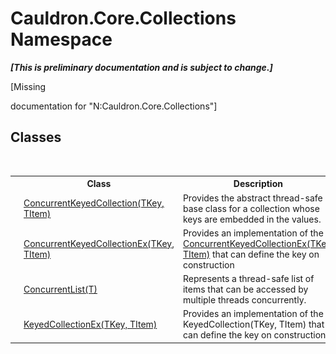 # Cauldron.Core.Collections Namespace
 _**\[This is preliminary documentation and is subject to change.\]**_

\[Missing <summary> documentation for "N:Cauldron.Core.Collections"\]


## Classes
&nbsp;<table><tr><th></th><th>Class</th><th>Description</th></tr><tr><td>![Public class](media/pubclass.gif "Public class")</td><td><a href="T_Cauldron_Core_Collections_ConcurrentKeyedCollection_2">ConcurrentKeyedCollection(TKey, TItem)</a></td><td>
Provides the abstract thread-safe base class for a collection whose keys are embedded in the values.</td></tr><tr><td>![Public class](media/pubclass.gif "Public class")</td><td><a href="T_Cauldron_Core_Collections_ConcurrentKeyedCollectionEx_2">ConcurrentKeyedCollectionEx(TKey, TItem)</a></td><td>
Provides an implementation of the <a href="T_Cauldron_Core_Collections_ConcurrentKeyedCollectionEx_2">ConcurrentKeyedCollectionEx(TKey, TItem)</a> that can define the key on construction</td></tr><tr><td>![Public class](media/pubclass.gif "Public class")</td><td><a href="T_Cauldron_Core_Collections_ConcurrentList_1">ConcurrentList(T)</a></td><td>
Represents a thread-safe list of items that can be accessed by multiple threads concurrently.</td></tr><tr><td>![Public class](media/pubclass.gif "Public class")</td><td><a href="T_Cauldron_Core_Collections_KeyedCollectionEx_2">KeyedCollectionEx(TKey, TItem)</a></td><td>
Provides an implementation of the KeyedCollection(TKey, TItem) that can define the key on construction</td></tr></table>&nbsp;
